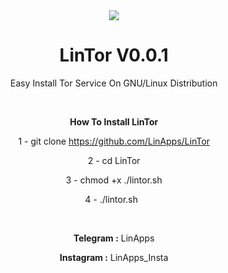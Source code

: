 <center>
<img src="http://s8.picofile.com/file/8346451668/tor3.png.png">
<center/>

# LinTor V0.0.1
Easy Install Tor Service On GNU/Linux Distribution
<p>
  &nbsp;

<b>How To Install LinTor </b>

1 - git clone https://github.com/LinApps/LinTor
<p>
2 - cd LinTor
<p>
3 - chmod +x ./lintor.sh
<p>
4 - ./lintor.sh
&nbsp;
  <p>
    <p>
&nbsp;
&nbsp;
<p>
<b>Telegram :</b> LinApps
<p>
<b>Instagram :</b> LinApps_Insta 
<p>
